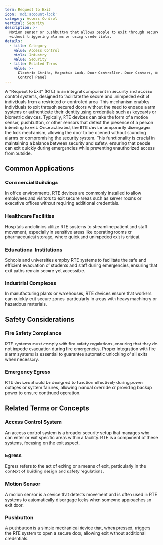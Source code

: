 ```yaml
---
term: Request to Exit
icon: 'mdi:account-lock'
category: Access Control
vertical: Security
description: >-
  Motion sensor or pushbutton that allows people to exit through secured doors
  without triggering alarms or using credentials.
details:
  - title: Category
    value: Access Control
  - title: Industry
    value: Security
  - title: Related Terms
    value: >-
      Electric Strike, Magnetic Lock, Door Controller, Door Contact, Access
      Control Panel
---
```

A "Request to Exit" (RTE) is an integral component in security and access control systems, designed to facilitate the secure and unimpeded exit of individuals from a restricted or controlled area. This mechanism enables individuals to exit through secured doors without the need to engage alarm systems or authenticate their identity using credentials such as keycards or biometric devices. Typically, RTE devices can take the form of a motion sensor, pushbutton, or other sensors that detect the presence of a person intending to exit. Once activated, the RTE device temporarily disengages the lock mechanism, allowing the door to be opened without sounding alarms or compromising the security system. This functionality is crucial in maintaining a balance between security and safety, ensuring that people can exit quickly during emergencies while preventing unauthorized access from outside.

## Common Applications

### Commercial Buildings

In office environments, RTE devices are commonly installed to allow employees and visitors to exit secure areas such as server rooms or executive offices without requiring additional credentials. 

### Healthcare Facilities

Hospitals and clinics utilize RTE systems to streamline patient and staff movement, especially in sensitive areas like operating rooms or pharmaceutical storage, where quick and unimpeded exit is critical.

### Educational Institutions

Schools and universities employ RTE systems to facilitate the safe and efficient evacuation of students and staff during emergencies, ensuring that exit paths remain secure yet accessible.

### Industrial Complexes

In manufacturing plants or warehouses, RTE devices ensure that workers can quickly exit secure zones, particularly in areas with heavy machinery or hazardous materials.

## Safety Considerations

### Fire Safety Compliance

RTE systems must comply with fire safety regulations, ensuring that they do not impede evacuation during fire emergencies. Proper integration with fire alarm systems is essential to guarantee automatic unlocking of all exits when necessary.

### Emergency Egress

RTE devices should be designed to function effectively during power outages or system failures, allowing manual override or providing backup power to ensure continued operation.

## Related Terms or Concepts

### Access Control System

An access control system is a broader security setup that manages who can enter or exit specific areas within a facility. RTE is a component of these systems, focusing on the exit aspect.

### Egress

Egress refers to the act of exiting or a means of exit, particularly in the context of building design and safety regulations.

### Motion Sensor

A motion sensor is a device that detects movement and is often used in RTE systems to automatically disengage locks when someone approaches an exit door.

### Pushbutton

A pushbutton is a simple mechanical device that, when pressed, triggers the RTE system to open a secure door, allowing exit without additional credentials.
